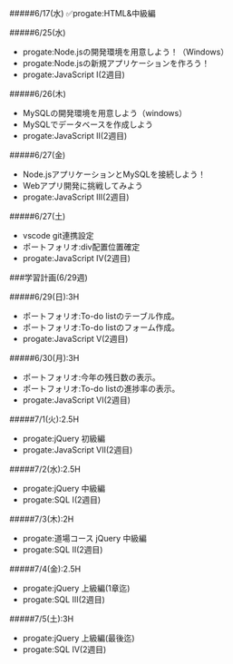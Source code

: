 #####6/17(水)
✅progate:HTML&中級編


#####6/25(水)
- progate:Node.jsの開発環境を用意しよう！（Windows）
- progate:Node.jsの新規アプリケーションを作ろう！
- progate:JavaScript I(2週目)

#####6/26(木)
- MySQLの開発環境を用意しよう（windows）
- MySQLでデータベースを作成しよう
- progate:JavaScript II(2週目)

#####6/27(金)
- Node.jsアプリケーションとMySQLを接続しよう！
- Webアプリ開発に挑戦してみよう
- progate:JavaScript III(2週目)

#####6/27(土)
- vscode git連携設定
- ポートフォリオ:div配置位置確定
- progate:JavaScript IV(2週目)

###学習計画(6/29週)

#####6/29(日):3H
- ポートフォリオ:To-do listのテーブル作成。
- ポートフォリオ:To-do listのフォーム作成。
- progate:JavaScript V(2週目)
  
#####6/30(月):3H
- ポートフォリオ:今年の残日数の表示。
- ポートフォリオ:To-do listの進捗率の表示。
- progate:JavaScript VI(2週目)

#####7/1(火):2.5H
- progate:jQuery 初級編
- progate:JavaScript VII(2週目)

#####7/2(水):2.5H
- progate:jQuery 中級編
- progate:SQL I(2週目)

#####7/3(木):2H
- progate:道場コース jQuery 中級編
- progate:SQL II(2週目)

#####7/4(金):2.5H
- progate:jQuery 上級編(1章迄)
- progate:SQL III(2週目)

#####7/5(土):3H
- progate:jQuery 上級編(最後迄)
- progate:SQL IV(2週目)

